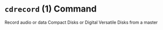 # `cdrecord` (1) Command

Record audio or data Compact Disks or Digital Versatile Disks from a master